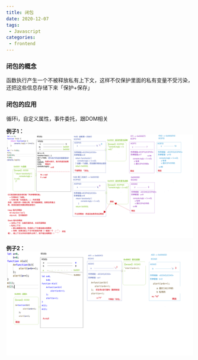 ```yaml
---
title: 闭包
date: 2020-12-07
tags:
 - Javascript
categories: 
 - frontend
---
```


### 闭包的概念
函数执行产生一个不被释放私有上下文，这样不仅保护里面的私有变量不受污染，还把这些信息存储下来「保护+保存」

### 闭包的应用
循环i，自定义属性，事件委托，跟DOM相关


**例子1：**
![](../img/2020/1205/5.png)

**例子2：**
![](../img/2020/1205/6.png)
